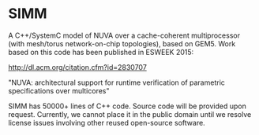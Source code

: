 # SIMM
A C++/SystemC model of NUVA over a cache-coherent multiprocessor (with mesh/torus network-on-chip topologies), based on GEM5.
Work based on this code has been published in ESWEEK 2015:

http://dl.acm.org/citation.cfm?id=2830707

"NUVA: architectural support for runtime verification of parametric specifications over multicores"

SIMM has 50000+ lines of C++ code. Source code will be provided upon request. Currently, we cannot place it in the public domain until we resolve license issues involving other reused open-source software.


